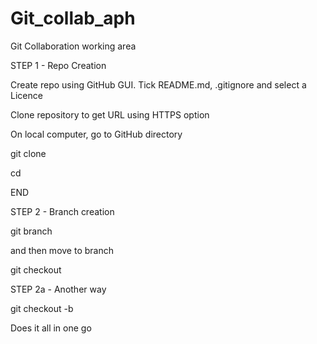 # Git_collab_aph
Git Collaboration working area

STEP 1 - Repo Creation

Create repo using GitHub GUI. Tick README.md, .gitignore and select a Licence

Clone repository to get URL using HTTPS option

On local computer, go to GitHub directory

git clone <url>

cd <repository name>

END

STEP 2 - Branch creation

git branch <name>

and then move to branch

git checkout <name>

STEP 2a - Another way

git checkout -b <name>

Does it all in one go
